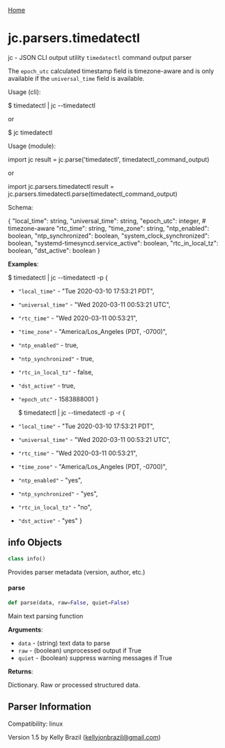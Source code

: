 [Home](https://kellyjonbrazil.github.io/jc/)
<a id="jc.parsers.timedatectl"></a>

# jc.parsers.timedatectl

jc - JSON CLI output utility `timedatectl` command output parser

The `epoch_utc` calculated timestamp field is timezone-aware and is only
available if the `universal_time` field is available.

Usage (cli):

$ timedatectl | jc --timedatectl

or

$ jc timedatectl

Usage (module):

import jc
result = jc.parse('timedatectl', timedatectl_command_output)

or

import jc.parsers.timedatectl
result = jc.parsers.timedatectl.parse(timedatectl_command_output)

Schema:

{
"local_time":                        string,
"universal_time":                    string,
"epoch_utc":                         integer,     # timezone-aware
"rtc_time":                          string,
"time_zone":                         string,
"ntp_enabled":                       boolean,
"ntp_synchronized":                  boolean,
"system_clock_synchronized":         boolean,
"systemd-timesyncd.service_active":  boolean,
"rtc_in_local_tz":                   boolean,
"dst_active":                        boolean
}

**Examples**:

  
  $ timedatectl | jc --timedatectl -p
  {
- `"local_time"` - "Tue 2020-03-10 17:53:21 PDT",
- `"universal_time"` - "Wed 2020-03-11 00:53:21 UTC",
- `"rtc_time"` - "Wed 2020-03-11 00:53:21",
- `"time_zone"` - "America/Los_Angeles (PDT, -0700)",
- `"ntp_enabled"` - true,
- `"ntp_synchronized"` - true,
- `"rtc_in_local_tz"` - false,
- `"dst_active"` - true,
- `"epoch_utc"` - 1583888001
  }
  
  $ timedatectl | jc --timedatectl -p -r
  {
- `"local_time"` - "Tue 2020-03-10 17:53:21 PDT",
- `"universal_time"` - "Wed 2020-03-11 00:53:21 UTC",
- `"rtc_time"` - "Wed 2020-03-11 00:53:21",
- `"time_zone"` - "America/Los_Angeles (PDT, -0700)",
- `"ntp_enabled"` - "yes",
- `"ntp_synchronized"` - "yes",
- `"rtc_in_local_tz"` - "no",
- `"dst_active"` - "yes"
  }

<a id="jc.parsers.timedatectl.info"></a>

## info Objects

```python
class info()
```

Provides parser metadata (version, author, etc.)

<a id="jc.parsers.timedatectl.parse"></a>

#### parse

```python
def parse(data, raw=False, quiet=False)
```

Main text parsing function

**Arguments**:

  
- `data` - (string)  text data to parse
- `raw` - (boolean) unprocessed output if True
- `quiet` - (boolean) suppress warning messages if True
  

**Returns**:

  
  Dictionary. Raw or processed structured data.

## Parser Information
Compatibility:  linux

Version 1.5 by Kelly Brazil (kellyjonbrazil@gmail.com)
